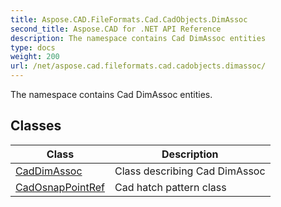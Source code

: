 ```yaml
---
title: Aspose.CAD.FileFormats.Cad.CadObjects.DimAssoc
second_title: Aspose.CAD for .NET API Reference
description: The namespace contains Cad DimAssoc entities
type: docs
weight: 200
url: /net/aspose.cad.fileformats.cad.cadobjects.dimassoc/
---
```

The namespace contains Cad DimAssoc entities.

## Classes

| Class | Description |
| --- | --- |
| [CadDimAssoc](./caddimassoc/) | Class describing Cad DimAssoc |
| [CadOsnapPointRef](./cadosnappointref/) | Cad hatch pattern class |


